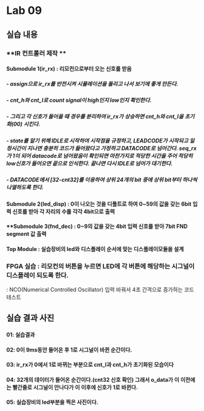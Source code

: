 # Lab 09

## 실습 내용

### **IR 컨트롤러 제작 **

#### **Submodule 1(ir_rx)** : 리모컨으로부터 오는 신호를 받음
##### - assign으로  ir_rx를 반전시켜 시뮬레이션을 돌리고 나서 보기에 좋게 만든다.
##### - cnt_h와 cnt_l로 count signal이 high인지 low인지 확인한다.
##### - 그리고 각 신호가 들어올 때 경우를 분리하여 ir_rx가 상승하면 cnt_h와 cnt_l을 초기화(00) 시킨다.
##### -  state를 알기 위해 IDLE로 시작하여 시작점을 규정하고, LEADCODE가 시작되고 일정시간이 지나면 충분히 코드가 들어왔다고 가정하고 DATACODE로 넘어간다. seq_rx가 1이 되어 datacode로 넘어왔음이 확인되면 마찬가지로 적당한 시간을 주어 적당히 low신호가 들어오면 끝으로 인식한다. 끝나면 다시 IDLE로 넘어가 대기한다.
##### - DATACODE에서 [32-cnt32]를 이용하여 상위 24개의 bit 중에 상위 bit부터 하나씩 나열하도록 한다.

#### **Submodule 2(led_disp)** : 0이 나오는 것을 디폴트로 하여 0~59의 값을 갖는 6bit 입력 신호를 받아 각 자리의 수를 각각 4bit으로 출력

#### **Submodule 3(fnd_dec) : 0~9의 값을 갖는 4bit 입력 신호를 받아 7bit FND segment 값 출력

#### **Top Module** : 실습장비의  led와 디스플레이 순서에 맞는 디스플레이모듈을 설계

### FPGA 실습 : 리모컨의 버튼을 누르면 LED에 각 버튼에 해당하는 시그널이 디스플레이 되도록 한다.

: NCO(Numerical Controlled Oscillator) 입력 바꿔서 4초 간격으로 증가하는 코드 테스트

## 실습 결과 사진

#### 01: 실습결과

#### 02: 0이 9ms동안 들어온 후 1로 시그널이 바뀐 순간이다.

#### 03: ir_rx가 0에서 1로 바뀌는 부분으로 cnt_l과 cnt_h가 초기화된 모습이다

#### 04: 32개의 데이터가 들어온 순간이다.(cnt32 신호 확인) 그래서 o_data가 이 이전에는 빨간줄로 시그널이 안나다가 이 이후에 신호가 1로 바뀐다.

#### 05: 실습장비의 led부분을 찍은 사진이다.

<!--stackedit_data:
eyJoaXN0b3J5IjpbMjAwMzU2ODUzMywtMTkzNDMyMzE2MCwtNj
AyNTczNDQ2LC0xODk1ODU2NDgyLDc5ODUyMjczNSwtOTc1Mjkx
NDg4LDE3MzMyOTA5ODNdfQ==
-->